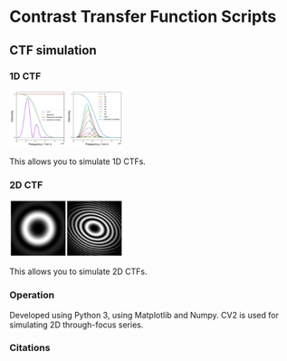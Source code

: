 # Contrast Transfer Function Scripts

## CTF simulation

### 1D CTF

<img src="https://github.com/benweare/EM_scripts/blob/main/assets/images/1d.png" alt="full" width="200"/> 

This allows you to simulate 1D CTFs.

### 2D CTF

<img src="https://github.com/benweare/EM_scripts/blob/main/assets/images/2d.png" alt="extract" width="200"/>

This allows you to simulate 2D CTFs.

### Operation

Developed using Python 3, using Matplotlib and Numpy. CV2 is used for simulating 2D through-focus series.


### Citations

